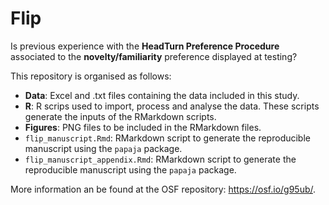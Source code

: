 # Flip

Is previous experience with the **HeadTurn Preference Procedure** associated to the **novelty/familiarity** preference displayed at testing?

This repository is organised as follows:

* **Data**: Excel and .txt files containing the data included in this study.
* **R**: R scrips used to import, process and analyse the data. These scripts generate the inputs of the RMarkdown scripts.
* **Figures**: PNG files to be included in the RMarkdown files.
* `flip_manuscript.Rmd`: RMarkdown script to generate the reproducible manuscript using the `papaja` package. 
* `flip_manuscript_appendix.Rmd`: RMarkdown script to generate the reproducible manuscript using the `papaja` package. 

More information an be found at the OSF repository: https://osf.io/g95ub/.
